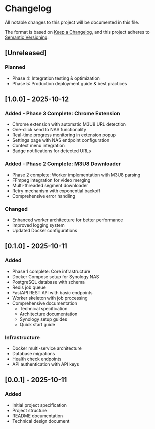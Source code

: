 # Changelog

All notable changes to this project will be documented in this file.

The format is based on [Keep a Changelog](https://keepachangelog.com/en/1.0.0/),
and this project adheres to [Semantic Versioning](https://semver.org/spec/v2.0.0.html).

## [Unreleased]

### Planned
- Phase 4: Integration testing & optimization
- Phase 5: Production deployment guide & best practices

## [1.0.0] - 2025-10-12

### Added - Phase 3 Complete: Chrome Extension
- Chrome extension with automatic M3U8 URL detection
- One-click send to NAS functionality
- Real-time progress monitoring in extension popup
- Settings page with NAS endpoint configuration
- Context menu integration
- Badge notifications for detected URLs

### Added - Phase 2 Complete: M3U8 Downloader
- Phase 2 complete: Worker implementation with M3U8 parsing
- FFmpeg integration for video merging
- Multi-threaded segment downloader
- Retry mechanism with exponential backoff
- Comprehensive error handling

### Changed
- Enhanced worker architecture for better performance
- Improved logging system
- Updated Docker configurations

## [0.1.0] - 2025-10-11

### Added
- Phase 1 complete: Core infrastructure
- Docker Compose setup for Synology NAS
- PostgreSQL database with schema
- Redis job queue
- FastAPI REST API with basic endpoints
- Worker skeleton with job processing
- Comprehensive documentation
  - Technical specification
  - Architecture documentation
  - Synology setup guides
  - Quick start guide

### Infrastructure
- Docker multi-service architecture
- Database migrations
- Health check endpoints
- API authentication with API keys

## [0.0.1] - 2025-10-11

### Added
- Initial project specification
- Project structure
- README documentation
- Technical design document

